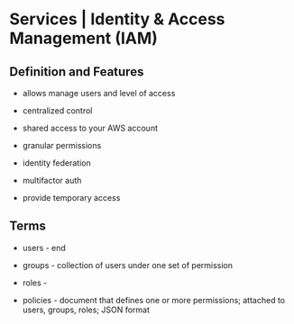 # Services | Identity & Access Management (IAM)

## Definition and Features

* allows manage users and level of access

* centralized control

* shared access to your AWS account

* granular permissions

* identity federation

* multifactor auth

* provide temporary access

## Terms

* users - end 

* groups - collection of users under one set of permission

* roles - 

* policies - document that defines one or more permissions; attached to users, groups, roles; JSON format
